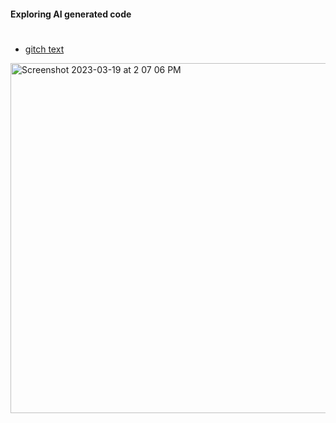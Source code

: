 #### Exploring AI generated code

#

- [gitch text](https://replit.com/@jtCodes1/SlateblueWhitesmokeSupport#index.html)
<img width="560" alt="Screenshot 2023-03-19 at 2 07 06 PM" src="https://user-images.githubusercontent.com/23707104/226197867-604860e5-907c-40fb-a874-6f6b5fa23233.png">
